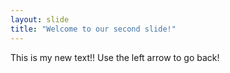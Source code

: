 ```yaml
---
layout: slide
title: "Welcome to our second slide!"
---
```

This is my new text!!
Use the left arrow to go back!
